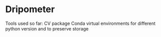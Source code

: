 # Dripometer 
Tools used so far:
CV package
Conda virtual environments for different python version and to preserve storage
